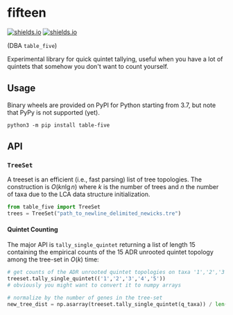 fifteen
=================

[![shields.io](https://img.shields.io/badge/pypi-0.0.2-violet?style=for-the-badge&logo=pypi)](https://pypi.org/project/table-five/) [![shields.io](https://img.shields.io/badge/made_with-rust-violet?style=for-the-badge&logo=rust)](https://pyo3.rs/v0.16.4/)

(DBA `table_five`)

Experimental library for quick quintet tallying, useful when you have a lot of quintets that somehow you don't want to count yourself.

## Usage

Binary wheels are provided on PyPI for Python starting from 3.7, but note that PyPy is not supported (yet).

```
python3 -m pip install table-five
```

## API

### `TreeSet`

A treeset is an efficient (i.e., fast parsing) list of tree topologies. The construction is $O(k n \lg n)$ where $k$ is the number of trees and $n$ the number of taxa due to the LCA data structure initialization.

```python
from table_five import TreeSet
trees = TreeSet("path_to_newline_delimited_newicks.tre")
```

#### Quintet Counting

The major API is `tally_single_quintet` returning a list of length 15 containing the empirical
counts of the 15 ADR unrooted quintet topology among the tree-set in $O(k)$ time:

```python
# get counts of the ADR unrooted quintet topologies on taxa '1','2','3','4','5'. Taxa order matters.
treeset.tally_single_quintet(('1','2','3','4','5'))
# obviously you might want to convert it to numpy arrays

# normalize by the number of genes in the tree-set
new_tree_dist = np.asarray(treeset.tally_single_quintet(q_taxa)) / len(treeset)
```